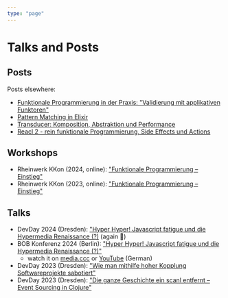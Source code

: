 ```yaml
---
type: "page"
---
```


# Talks and Posts

## Posts

Posts elsewhere:

- [Funktionale Programmierung in der Praxis: "Validierung mit applikativen
  Funktoren"](https://funktionale-programmierung.de/2022/04/26/validierung-mit-applikativen-funktoren.html)
- [Pattern Matching in
  Elixir](https://funktionale-programmierung.de/2018/06/05/elixir-pattern-matching.html)
- [Transducer: Komposition, Abstraktion und
  Performance](https://funktionale-programmierung.de/2018/03/22/transducer.html)
- [Reacl 2 - rein funktionale Programmierung, Side Effects und
  Actions](https://funktionale-programmierung.de/2017/06/29/reacl2.html)

## Workshops

- Rheinwerk KKon (2024, online): ["Funktionale Programmierung – Einstieg"](https://rheinwerk-kkon.de/workshops/schneider-einstieg-funktionale-programmierung-einstieg/)
- Rheinwerk KKon (2023, online): ["Funktionale Programmierung – Einstieg"](https://rheinwerk-kkon.de/workshops/schneider-funktionale-programmierung-einstieg/)

## Talks

- DevDay 2024 (Dresden): ["Hyper Hyper! Javascript fatigue und die Hypermedia
  Renaissance
  (?)](https://www.devday.de/dev-day-2024/talk/hyper-hyper-javascript-fatigue-und-die-hypermedia-renaissance/)
  (again 🤗)
- BOB Konferenz 2024 (Berlin): ["Hyper Hyper! Javascript fatigue und die
  Hypermedia Renaissance (?)"](https://bobkonf.de/2024/schneider.html)
  - watch it on
    [media.ccc](https://media.ccc.de/v/bob11-2024-javascript-fatigue-und-die-hypermedia-renaissance-schneider)
    or [YouTube](https://www.youtube.com/watch?v=cp52TBEW76E) (German)
- DevDay 2023 (Dresden): ["Wie man mithilfe hoher Kopplung Softwareprojekte
  sabotiert"](https://www.devday.de/dev-day-2023/talk/wie-man-mithilfe-hoher-kopplung-softwareprojekte-sabotiert/)
- DevDay 2023 (Dresden): ["Die ganze Geschichte ein scanl entfernt – Event
  Sourcing in
  Clojure"](https://www.devday.de/dev-day-2023/talk/lightning-talks/)
